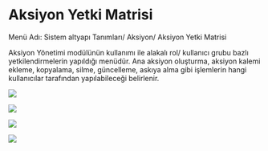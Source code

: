 # Aksiyon Yetki Matrisi

Menü Adı: Sistem altyapı Tanımları/ Aksiyon/ Aksiyon Yetki Matrisi

Aksiyon Yönetimi modülünün kullanımı ile alakalı rol/ kullanıcı grubu bazlı yetkilendirmelerin yapıldığı menüdür. Ana aksiyon oluşturma, aksiyon kalemi ekleme, kopyalama, silme, güncelleme, askıya alma gibi işlemlerin hangi kullanıcılar tarafından yapılabileceği belirlenir.

![](https://docsbimser.blob.core.windows.net/imagecontainer/yetki-435c861b-d03a-4671-b209-62654673acff.png)

![](https://docsbimser.blob.core.windows.net/imagecontainer/yetki2-3a2ec92b-63cc-4453-97bd-2bad3a98b705.png)

![](https://docsbimser.blob.core.windows.net/imagecontainer/yetki3-db71ac66-daa5-4252-b492-04998e4f4dff.png)

![](https://docsbimser.blob.core.windows.net/imagecontainer/yetki5-fa5c72c2-5e11-4eb5-a845-d094ac972278.png)

